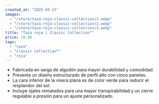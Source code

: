 ```yaml
---
created_at: "2025-03-21"
images:
  - "/store/taza-roja-classic-collection/1.webp"
  - "/store/taza-roja-classic-collection/2.webp"
  - "/store/taza-roja-classic-collection/3.webp"
title: "Taza roja | Classic Collection™"
price: 19.90
tags:
  - "taza"
  - "classic collection™"
  - "roja"
---
```


- Fabricada en sarga de algodón para mayor durabilidad y comodidad.
- Presenta un diseño estructurado de perfil alto con cinco paneles.
- La cara inferior de la visera plana es de color verde para reducir el resplandor del sol.
- Incluye ojales rematados para una mayor transpirabilidad y un cierre regulable a presión para un ajuste personalizado.
